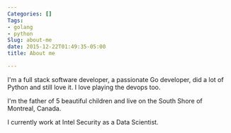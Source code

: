 ```yaml
---
Categories: []
Tags:
- golang
- python
Slug: about-me
date: 2015-12-22T01:49:35-05:00
title: About me

---
```


I'm a full stack software developer, a passionate Go developer, did a
lot of Python and still love it. I love playing the devops too.

I'm the father of 5 beautiful children and live on the South Shore of
Montreal, Canada.

I currently work at Intel Security as a Data Scientist.

<!--more-->
